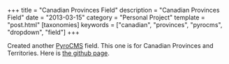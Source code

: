+++
title = "Canadian Provinces Field"
description = "Canadian Provinces Field"
date = "2013-03-15"
category = "Personal Project"
template = "post.html"
[taxonomies]
keywords = ["canadian", "provinces", "pyrocms", "dropdown", "field"]
+++

Created another [PyroCMS](http://pyrocms.com "PyroCMS website") field.
This one is for Canadian Provinces and Territories. Here is [the github
page](https://github.com/james2doyle/canadian-provinces-field "canadian-provinces-field").

